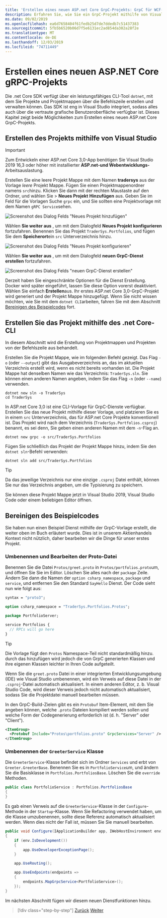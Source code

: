 ```yaml
---
title: 'Erstellen eines neuen ASP.net Core GrpC-Projekts: GrpC für WCF-Entwickler'
description: Erfahren Sie, wie Sie ein GrpC-Projekt mithilfe von Visual Studio oder der Befehlszeile erstellen.
ms.date: 09/02/2019
ms.openlocfilehash: ea6d7658404f61fedb25d7de7ddedb7c51437383
ms.sourcegitcommit: 5fb5b6520b06d7f5e6131ec2ad854da302a28f2e
ms.translationtype: MT
ms.contentlocale: de-DE
ms.lasthandoff: 12/03/2019
ms.locfileid: "74711449"
---
```

# <a name="create-a-new-aspnet-core-grpc-project"></a>Erstellen eines neuen ASP.NET Core gRPC-Projekts

Die .net Core SDK verfügt über ein leistungsfähiges CLI-Tool `dotnet`, mit dem Sie Projekte und Projektmappen über die Befehlszeile erstellen und verwalten können. Das SDK ist eng in Visual Studio integriert, sodass alles auch über die vertraute grafische Benutzeroberfläche verfügbar ist. Dieses Kapitel zeigt beide Möglichkeiten zum Erstellen eines neuen ASP.net Core GrpC-Projekts.

## <a name="create-the-project-by-using-visual-studio"></a>Erstellen des Projekts mithilfe von Visual Studio

> [!IMPORTANT]
> Zum Entwickeln einer ASP.net Core 3,0-App benötigen Sie Visual Studio 2019 16,3 oder höher mit installierter **ASP.net-und Webentwicklungs-** Arbeitsauslastung.

Erstellen Sie eine leere Projekt Mappe mit dem Namen **tradersys** aus der Vorlage *leere* Projekt Mappe. Fügen Sie einen Projektmappenordner namens `src`hinzu. Klicken Sie dann mit der rechten Maustaste auf den Ordner, und wählen Sie > **Neues Projekt** **Hinzufügen** aus. Geben Sie im Feld für die Vorlagen Suche `grpc` ein, und Sie sollten eine Projektvorlage mit dem Namen `gRPC Service`sehen.

![Screenshot des Dialog Felds "Neues Projekt hinzufügen"](media/create-project/new-grpc-project.png)

Wählen **Sie weiter aus** , um mit dem Dialogfeld **Neues Projekt konfigurieren** fortzufahren. Benennen Sie das Projekt `TraderSys.Portfolios`, und fügen Sie dem **Speicherort**ein `src` Unterverzeichnis hinzu.

![Screenshot des Dialog Felds "Neues Projekt konfigurieren"](media/create-project/configure-project.png)

Wählen **Sie weiter aus** , um mit dem Dialogfeld **neuen GrpC-Dienst erstellen** fortzufahren.

![Screenshot des Dialog Felds "neuen GrpC-Dienst erstellen"](media/create-project/create-new-grpc-service.png)

Derzeit haben Sie eingeschränkte Optionen für die Dienst Erstellung. Docker wird später eingeführt, lassen Sie diese Option vorerst deaktiviert. Wählen Sie einfach **Erstellen**aus. Ihr erstes ASP.net Core 3,0-GrpC-Projekt wird generiert und der Projekt Mappe hinzugefügt. Wenn Sie nicht wissen möchten, wie Sie mit dem `dotnet CLI`arbeiten, fahren Sie mit dem Abschnitt [Bereinigen des Beispielcodes](#clean-up-the-example-code) fort.

## <a name="create-the-project-by-using-the-net-core-cli"></a>Erstellen Sie das Projekt mithilfe des .net Core-CLI

In diesem Abschnitt wird die Erstellung von Projektmappen und Projekten von der Befehlszeile aus behandelt.

Erstellen Sie die Projekt Mappe, wie im folgenden Befehl gezeigt. Das Flag `-o` (oder `--output`) gibt das Ausgabeverzeichnis an, das im aktuellen Verzeichnis erstellt wird, wenn es nicht bereits vorhanden ist. Die Projekt Mappe hat denselben Namen wie das Verzeichnis: `TraderSys.sln`. Sie können einen anderen Namen angeben, indem Sie das Flag `-n` (oder `--name`) verwenden.

```dotnetcli
dotnet new sln -o TraderSys
cd TraderSys
```

In ASP.net Core 3,0 ist eine CLI-Vorlage für GrpC-Dienste verfügbar. Erstellen Sie das neue Projekt mithilfe dieser Vorlage, und platzieren Sie es in einem `src` Unterverzeichnis, das für ASP.net Core Projekte konventionell ist. Das Projekt wird nach dem Verzeichnis (`TraderSys.Portfolios.csproj`) benannt, es sei denn, Sie geben einen anderen Namen mit dem `-n`-Flag an.

```dotnetcli
dotnet new grpc -o src/TraderSys.Portfolios
```

Fügen Sie schließlich das Projekt der Projekt Mappe hinzu, indem Sie den `dotnet sln`-Befehl verwenden:

```dotnetcli
dotnet sln add src/TraderSys.Portfolios
```

> [!TIP]
> Da das jeweilige Verzeichnis nur eine einzige `.csproj` Datei enthält, können Sie nur das Verzeichnis angeben, um die Typisierung zu speichern.

Sie können diese Projekt Mappe jetzt in Visual Studio 2019, Visual Studio Code oder einem beliebigen Editor öffnen.

## <a name="clean-up-the-example-code"></a>Bereinigen des Beispielcodes

Sie haben nun einen Beispiel Dienst mithilfe der GrpC-Vorlage erstellt, die weiter oben im Buch erläutert wurde. Dies ist in unserem Aktienhandels Kontext nicht nützlich, daher bearbeiten wir die Dinge für unser erstes Projekt.

### <a name="rename-and-edit-the-proto-file"></a>Umbenennen und Bearbeiten der Proto-Datei

Benennen Sie die Datei `Protos/greet.proto` in `Protos/portfolios.proto`um, und öffnen Sie Sie im Editor. Löschen Sie alles nach der `package` Zeile. Ändern Sie dann die Namen der `option csharp_namespace`, `package` und `service`, und entfernen Sie den Standard `SayHello` Dienst. Der Code sieht nun wie folgt aus:

```protobuf
syntax = "proto3";

option csharp_namespace = "TraderSys.Portfolios.Protos";

package PortfolioServer;

service Portfolios {
  // RPCs will go here
}
```

> [!TIP]
> Die Vorlage fügt den `Protos` Namespace-Teil nicht standardmäßig hinzu. durch das hinzufügen wird jedoch die von GrpC generierten Klassen und ihre eigenen Klassen leichter in Ihren Code aufgeteilt.

Wenn Sie die `greet.proto` Datei in einer integrierten Entwicklungsumgebung (IDE) wie Visual Studio umbenennen, wird ein Verweis auf diese Datei in der `.csproj`-Datei automatisch aktualisiert. In einem anderen Editor, z. b. Visual Studio Code, wird dieser Verweis jedoch nicht automatisch aktualisiert, sodass Sie die Projektdatei manuell bearbeiten müssen.

In den GrpC-Build-Zielen gibt es ein `Protobuf` Item-Element, mit dem Sie angeben können, welche `.proto` Dateien kompiliert werden sollen und welche Form der Codegenerierung erforderlich ist (d. h. "Server" oder "Client").

```xml
<ItemGroup>
  <Protobuf Include="Protos\portfolios.proto" GrpcServices="Server" />
</ItemGroup>
```

### <a name="rename-the-greeterservice-class"></a>Umbenennen der `GreeterService` Klasse

Die `GreeterService`-Klasse befindet sich im Ordner `Services` und erbt von `Greeter.GreeterBase`. Benennen Sie es in `PortfolioService`um, und ändern Sie die Basisklasse in `Portfolios.PortfoliosBase`. Löschen Sie die `override` Methoden.

```csharp
public class PortfolioService : Portfolios.PortfoliosBase
{
}
```

Es gab einen Verweis auf die `GreeterService`-Klasse in der `Configure`-Methode in der `Startup`-Klasse. Wenn Sie Refactoring verwendet haben, um die Klasse umzubenennen, sollte diese Referenz automatisch aktualisiert werden. Wenn dies nicht der Fall ist, müssen Sie Sie manuell bearbeiten.

```csharp
public void Configure(IApplicationBuilder app, IWebHostEnvironment env)
{
    if (env.IsDevelopment())
    {
        app.UseDeveloperExceptionPage();
    }

    app.UseRouting();

    app.UseEndpoints(endpoints =>
    {
        endpoints.MapGrpcService<PortfolioService>();
    });
}
```

Im nächsten Abschnitt fügen wir diesem neuen Dienstfunktionen hinzu.

>[!div class="step-by-step"]
>[Zurück](migrate-wcf-to-grpc.md)
>[Weiter](migrate-request-reply.md)
